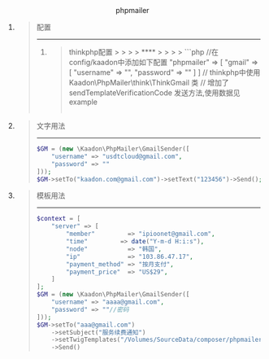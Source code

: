 <center>phpmailer</center>



1. > 配置
   >
   > ****
   >
   > 1. > thinkphp配置
        >    >
        >    > ****
        >    >
        >    > ```php
   >    > //在config/kaadon中添加如下配置
   >    > "phpmailer" => [
   >    >   "gmail" => [
   >    >     "username" => "",
   >    >     "password" => ""
   >    >   ]
   >    > ]
   >    > // thinkphp中使用 Kaadon\PhpMailer\think\ThinkGmail 类
   >    > // 增加了 sendTemplateVerificationCode 发送方法,使用数据见 example
   >    > ```


2. > 文字用法
   >
   > ****
   >
   > ```php
   > $GM = (new \Kaadon\PhpMailer\GmailSender([
   >     "username" => "usdtcloud@gmail.com",
   >     "password" => ""
   > ]));
   > $GM->setTo("kaadon.com@gmail.com")->setText("123456")->Send();
   > ```

3. > 模板用法
   >
   > ****
   >
   > ```php
   > $context = [
   >     "server" => [
   >         "member"         => "ipioonet@gmail.com",
   >         "time"         => date("Y-m-d H:i:s"),
   >         "node"           => "韩国",
   >         "ip"             => "103.86.47.17",
   >         "payment_method" => "按月支付",
   >         "payment_price"  => "US$29",
   >     ]
   > ];
   > $GM = (new \Kaadon\PhpMailer\GmailSender([
   >     "username" => "aaaa@gmail.com",
   >     "password" => ""//密码
   > ]));
   > $GM->setTo("aaa@gmail.com")
   >     ->setSubject("服务续费通知")
   >     ->setTwigTemplates("/Volumes/SourceData/composer/phpmailer/twig_templates","product.html",$context)
   >     ->Send()
   > ```
